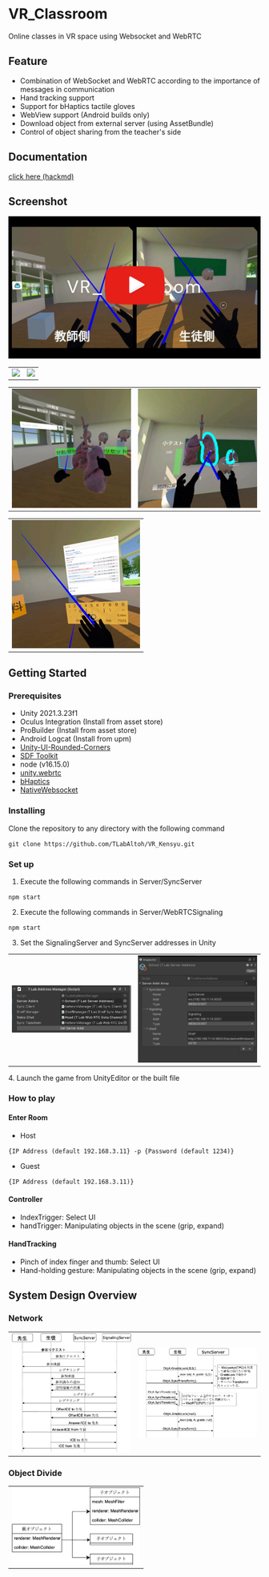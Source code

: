 # VR_Classroom
Online classes in VR space using Websocket and WebRTC

## Feature
- Combination of WebSocket and WebRTC according to the importance of messages in communication
- Hand tracking support  
- Support for bHaptics tactile gloves  
- WebView support (Android builds only)  
- Download object from external server (using AssetBundle)  
- Control of object sharing from the teacher's side  

## Documentation
[click here (hackmd)](https://hackmd.io/4d4vad8jT_igwNi_5GZrEQ)

## Screenshot
[![Youtube](Media/VR_Classroom.jpg)](https://www.youtube.com/watch?v=SZBbz0wVcFc)  
<table>
<tr>
   <td> 
      <img src="Media/tlab-grabbable-controller.gif" width="256">
   </td>
   <td> 
      <img src="Media/tlab-grabbable-handtracking.gif" width="256">
   </td>
</tr>
</table>

<table>
<tr>
   <td> 
      <img src="Media/vkensyu.jpeg" width="256">
   </td>
   <td> 
      <img src="Media/student.jpg" width="256">
   </td>
</tr>
</table>

<table>
<tr>
   <td> 
      <img src="Media/support-webview.jpg" width="256">
   </td>
</tr>
</table>

## Getting Started
### Prerequisites
- Unity 2021.3.23f1  
- Oculus Integration (Install from asset store)  
- ProBuilder (Install from asset store)  
- Android Logcat (Install from upm)  
- [Unity-UI-Rounded-Corners](https://github.com/kirevdokimov/Unity-UI-Rounded-Corners.git)  
- [SDF Toolkit](https://assetstore.unity.com/packages/tools/utilities/sdf-toolkit-free-50191)  
- node (v16.15.0)  
- [unity.webrtc](https://github.com/Unity-Technologies/com.unity.webrtc)
- [bHaptics](https://assetstore.unity.com/packages/tools/integration/bhaptics-haptic-plugin-76647)
- [NativeWebsocket](https://github.com/endel/NativeWebSocket)

### Installing
Clone the repository to any directory with the following command  
```
git clone https://github.com/TLabAltoh/VR_Kensyu.git
```

### Set up
1. Execute the following commands in Server/SyncServer
```
npm start
```
2. Execute the following commands in Server/WebRTCSignaling
```
npm start
```

3. Set the SignalingServer and SyncServer addresses in Unity
<table>
<tr>
   <td> 
      <img src="Media/server-setup.png" width="256">
   </td>
   <td> 
      <img src="Media/server-address-manager.png" width="256">
   </td>
</tr>
</table>
4. Launch the game from UnityEditor or the built file

### How to play
#### Enter Room
- Host
```
{IP Address (default 192.168.3.11} -p {Password (default 1234)}
```
- Guest
```
{IP Address (default 192.168.3.11)}
```
#### Controller
- IndexTrigger: Select UI
- handTrigger: Manipulating objects in the scene (grip, expand)
#### HandTracking
- Pinch of index finger and thumb: Select UI
- Hand-holding gesture: Manipulating objects in the scene (grip, expand)

## System Design Overview
### Network
<table>
<tr>
   <td> 
      <img src="Media/webrtc-signaling.png" width="256">
   </td>
   <td> 
      <img src="Media/world-sync.png" width="256">
   </td>
</tr>
</table>

### Object Divide
<table>
<tr>
   <td> 
      <img src="Media/object-divide.png" width="256">
   </td>
</tr>
</table>
